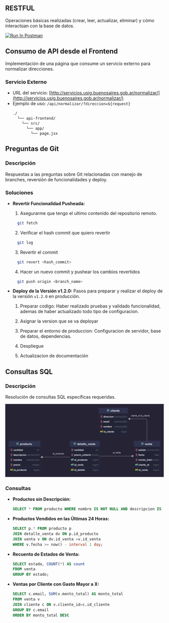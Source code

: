## RESTFUL

Operaciones básicas realizadas (crear, leer, actualizar, eliminar) y cómo interactúan con la base de datos.

[<img src="https://run.pstmn.io/button.svg" alt="Run In Postman" style="width: 128px; height: 32px;">](https://god.gw.postman.com/run-collection/19616140-b60dc1a0-fb5d-451c-8f5f-e7864f76dccc?action=collection%2Ffork&source=rip_markdown&collection-url=entityId%3D19616140-b60dc1a0-fb5d-451c-8f5f-e7864f76dccc%26entityType%3Dcollection%26workspaceId%3D323dac41-2fca-42b4-9c52-907c44e893ac)

## Consumo de API desde el Frontend

Implementación de una página que consume un servicio externo para normalizar direcciones.

### Servicio Externo

- URL del servicio: [http://servicios.usig.buenosaires.gob.ar/normalizar/](http://servicios.usig.buenosaires.gob.ar/normalizar/)
- Ejemplo de uso: `/api/normalizar/?direccion=${request}`
  ```
  ./
    └── api-frontend/
      └── src/
        └── app/
          └── page.jsx
  ```

## Preguntas de Git

### Descripción

Respuestas a las preguntas sobre Git relacionadas con manejo de branches, reversión de funcionalidades y deploy.

### Soluciones

- **Revertir Funcionalidad Pusheada:**

  1.  Asegurarme que tengo el ultimo contenido del repositorio remoto.

  ```bash
    git fetch
  ```

  2. Verificar el hash commit que quiero revertir

  ```bash
    git log
  ```

  3. Revertir el commit

  ```bash
    git revert <hash_commit>
  ```

  4. Hacer un nuevo commit y pushear los cambios revertidos

  ```bash
    git push origin <branch_name>
  ```

- **Deploy de la Versión v1.2.0:**
  Pasos para preparar y realizar el deploy de la versión `v1.2.0` en producción.

  1. Preparar codigo: Haber realizado pruebas y validado funcionalidad, ademas de haber actualizado todo tipo de configuracion.

  2. Asignar la version que se va deployar

  3. Preparar el entorno de produccion: Configuracion de servidor, base de datos, dependencias.

  4. Despliegue

  5. Actualizacion de documentación

## Consultas SQL

### Descripción

Resolución de consultas SQL específicas requeridas.

![Texto alternativo](shop_db.png)

### Consultas

- **Productos sin Descripción:**

  ```sql
  SELECT * FROM producto WHERE nombre IS NOT NULL AND descripcion IS NULL ;
  ```

- **Productos Vendidos en las Últimas 24 Horas:**

  ```sql
  SELECT p.* FROM producto p
  JOIN detalle_venta dv ON p.id_producto
  JOIN venta v ON dv.id_venta =v.id_venta
  WHERE v.fecha >= now() - interval 1 day;
  ```

- **Recuento de Estados de Venta:**

  ```sql
  SELECT estado, COUNT(*) AS count
  FROM venta
  GROUP BY estado;
  ```

- **Ventas por Cliente con Gasto Mayor a X:**
  ```sql
  SELECT c.email, SUM(v.monto_total) AS monto_total
  FROM venta v
  JOIN cliente c ON v.cliente_id=c.id_cliente
  GROUP BY c.email
  ORDER BY monto_total DESC
  ```
